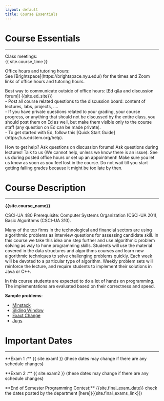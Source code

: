 ```yaml
---
layout: default
title: Course Essentials
---
```


# Course Essentials

---



<p class="hang" markdown="1"><span class="emph">Class meetings:</span><br> {{ site.course_time }}
</p>


<p class="hang" markdown="1"><span class="emph">Office hours and tutoring hours:</span> <br>
See [Brightspace](https://brightspace.nyu.edu/) for the times and Zoom links of office hours and tutoring hours.
</p>



<p class="hang" markdown="1"><span class="emph">Best way to communicate outside of office hours:</span> [Ed q&a and discussion forum]( {{site.ed_site}}) <br/>
- Post all course related questions to the discussion board: content of lectures, labs, projects, .... <br/>
- If you have private questions related to your grading, your course progress, or anything that should not be discussed by the entire class,  you should post them on Ed as well, but make them visible only to the course staff (any question on Ed can be made private). <br/>
- To get started with Ed, follow this [Quick Start Guide](https://us.edstem.org/help). <br/>
</p>



<p class="hang" markdown="1"><span class="emph">How to get help?</span>
Ask questions on discussion forums! Ask questions during lectures!
Talk to us (We cannot help, unless we know there is an issue).
See us during posted office hours or set up an appointment!
Make sure you let us know as soon as you feel lost in the course. Do not wait till you
start getting failing grades because it might be too late by then.
</p>



# Course Description
---
**{{site.course_name}}**

CSCI-UA 480 Prerequisite: Computer Systems Organization (CSCI-UA 201), Basic Algorithms (CSCI-UA 310). <br>

Many of the top firms in the technological and financial sectors are using algorithmic problems as interview questions for assessing candidate skill. In this course we take this idea one step further and use algorithmic problem solving as way to hone programming skills. Students will use the material covered in the data structures and algorithms courses and learn new algorithmic techniques to solve challenging problems quickly. Each week will be devoted to a particular type of algorithm. Weekly problem sets will reinforce the lecture, and require students to implement their solutions in Java or C++.

In this course students are expected to do a lot of hands on programming. The implementations are evaluated based on their correctness and speed.

__Sample problems__:
- [Minstack](https://www.spoj.com/problems/MINSTACK/en/)
- [Sliding Window](http://poj.org/problem?id=2823)
- [Exact Change](https://vjudge.net/problem/UVA-11517)
- [Jugs](https://vjudge.net/problem/UVA-571)


# Important Dates
---

<p class="hang" markdown="1"> **Exam 1 :** {{ site.exam1 }} (these dates may change if there are any schedule changes)
</p>
<p class="hang" markdown="1"> **Exam 2 :** {{ site.exam2 }} (these dates may change if there are any schedule changes)
</p>
<p class="hang" markdown="1"> **End of Semester Programming Contest:**
{{site.final_exam_date}} check the dates posted by the department
[here]({{site.final_exams_link}}) 


<br>
<br>
